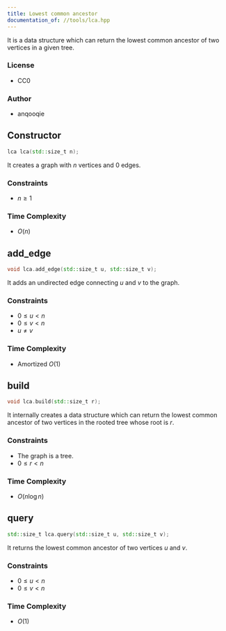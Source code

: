 ```yaml
---
title: Lowest common ancestor
documentation_of: //tools/lca.hpp
---
```


It is a data structure which can return the lowest common ancestor of two vertices in a given tree.

### License
- CC0

### Author
- anqooqie

## Constructor
```cpp
lca lca(std::size_t n);
```

It creates a graph with $n$ vertices and $0$ edges.

### Constraints
- $n \geq 1$

### Time Complexity
- $O(n)$

## add_edge
```cpp
void lca.add_edge(std::size_t u, std::size_t v);
```

It adds an undirected edge connecting $u$ and $v$ to the graph.

### Constraints
- $0 \leq u < n$
- $0 \leq v < n$
- $u \neq v$

### Time Complexity
- Amortized $O(1)$

## build
```cpp
void lca.build(std::size_t r);
```

It internally creates a data structure which can return the lowest common ancestor of two vertices in the rooted tree whose root is $r$.

### Constraints
- The graph is a tree.
- $0 \leq r < n$

### Time Complexity
- $O(n \log n)$

## query
```cpp
std::size_t lca.query(std::size_t u, std::size_t v);
```

It returns the lowest common ancestor of two vertices $u$ and $v$.

### Constraints
- $0 \leq u < n$
- $0 \leq v < n$

### Time Complexity
- $O(1)$
